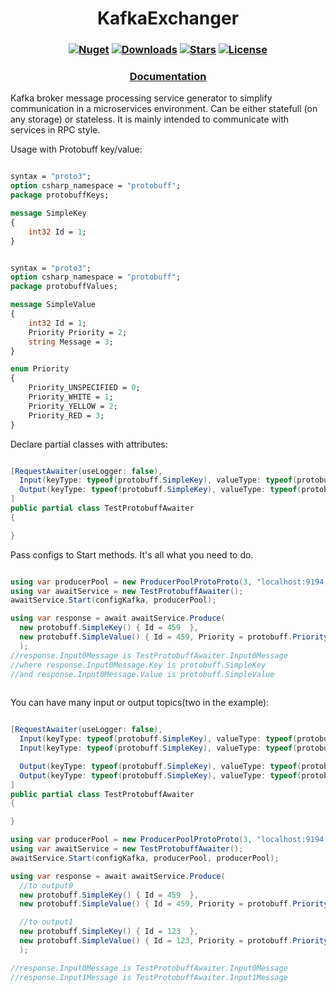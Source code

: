 <h1 align="center">
  <a>KafkaExchanger</a>
</h1>

<h3 align="center">

  [![Nuget](https://img.shields.io/nuget/v/KafkaExchanger?logo=KafkaExchanger)](https://www.nuget.org/packages/KafkaExchanger/)
  [![Downloads](https://img.shields.io/nuget/dt/KafkaExchanger.svg)](https://www.nuget.org/packages/KafkaExchanger/)
  [![Stars](https://img.shields.io/github/stars/SoftStoneDevelop/KafkaExchanger?color=brightgreen)](https://github.com/SoftStoneDevelop/KafkaExchanger/stargazers)
  [![License](https://img.shields.io/badge/license-MIT-blue.svg)](LICENSE)

</h3>

<h3 align="center">
  <a href="https://github.com/SoftStoneDevelop/KafkaExchanger/tree/main/Documentation/Readme.md">Documentation</a>
</h3>

Kafka broker message processing service generator to simplify communication in a microservices environment. Can be either statefull (on any storage) or stateless. It is mainly intended to communicate with services in RPC style.

Usage with Protobuff key/value:

```proto

syntax = "proto3";
option csharp_namespace = "protobuff";
package protobuffKeys;

message SimpleKey
{
    int32 Id = 1;
}

```

```proto

syntax = "proto3";
option csharp_namespace = "protobuff";
package protobuffValues;

message SimpleValue
{
    int32 Id = 1;
    Priority Priority = 2;
    string Message = 3;
}

enum Priority
{
    Priority_UNSPECIFIED = 0;
    Priority_WHITE = 1;
    Priority_YELLOW = 2;
    Priority_RED = 3;
}

```
Declare partial classes with attributes:
```C#

[RequestAwaiter(useLogger: false),
  Input(keyType: typeof(protobuff.SimpleKey), valueType: typeof(protobuff.SimpleValue)),//input0
  Output(keyType: typeof(protobuff.SimpleKey), valueType: typeof(protobuff.SimpleValue))//output0
]
public partial class TestProtobuffAwaiter
{

}

```

Pass configs to Start methods. It's all what you need to do.
```C#

using var producerPool = new ProducerPoolProtoProto(3, "localhost:9194, localhost:9294, localhost:9394");
using var awaitService = new TestProtobuffAwaiter();
awaitService.Start(configKafka, producerPool);

using var response = await awaitService.Produce(
  new protobuff.SimpleKey() { Id = 459  },
  new protobuff.SimpleValue() { Id = 459, Priority = protobuff.Priority.Unspecified, Message = "Hello world!" }
  );
//response.Input0Message is TestProtobuffAwaiter.Input0Message
//where response.Input0Message.Key is protobuff.SimpleKey
//and response.Input0Message.Value is protobuff.SimpleValue
            
```

You can have many input or output topics(two in the example):
```C#

[RequestAwaiter(useLogger: false),
  Input(keyType: typeof(protobuff.SimpleKey), valueType: typeof(protobuff.SimpleValue)),//input0
  Input(keyType: typeof(protobuff.SimpleKey), valueType: typeof(protobuff.SimpleValue)),//input1

  Output(keyType: typeof(protobuff.SimpleKey), valueType: typeof(protobuff.SimpleValue)),//output0
  Output(keyType: typeof(protobuff.SimpleKey), valueType: typeof(protobuff.SimpleValue))//output1
]
public partial class TestProtobuffAwaiter
{

}
```
```C#
using var producerPool = new ProducerPoolProtoProto(3, "localhost:9194, localhost:9294, localhost:9394");
using var awaitService = new TestProtobuffAwaiter();
awaitService.Start(configKafka, producerPool, producerPool);

using var response = await awaitService.Produce(
  //to output0
  new protobuff.SimpleKey() { Id = 459  },
  new protobuff.SimpleValue() { Id = 459, Priority = protobuff.Priority.Unspecified, Message = "Hello world!" },

  //to output1
  new protobuff.SimpleKey() { Id = 123  },
  new protobuff.SimpleValue() { Id = 123, Priority = protobuff.Priority.Unspecified, Message = "Hello world! 2" }
  );

//response.Input0Message is TestProtobuffAwaiter.Input0Message
//response.Input1Message is TestProtobuffAwaiter.Input1Message
```
